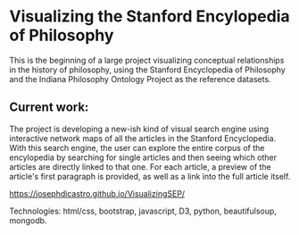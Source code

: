 # Visualizing the Stanford Encylopedia of Philosophy
This is the beginning of a large project visualizing conceptual relationships in the history of philosophy, using the Stanford Encyclopedia of Philosophy and the Indiana Philosophy Ontology Project as the reference datasets. 

## Current work:
The project is developing a new-ish kind of visual search engine using interactive network maps of all the articles in the Stanford Encyclopedia. With this search engine, the user can explore the entire corpus of the encylopedia by searching for single articles and then seeing which other articles are directly linked to that one. For each article,  a preview of the article's first paragraph is provided, as well as a link into the full article itself. 

https://josephdicastro.github.io/VisualizingSEP/

Technologies: html/css, bootstrap, javascript, D3, python, beautifulsoup, mongodb. 

